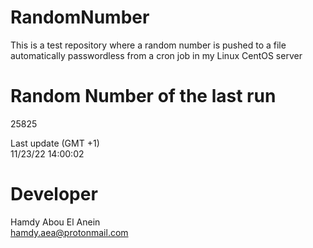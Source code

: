 # RandomNumber    
This is a test repository where a random number is pushed to a file automatically passwordless from a cron job in my Linux CentOS server    
# Random Number of the last run   
25825
      
Last update (GMT +1)    
11/23/22 14:00:02
# Developer    
Hamdy Abou El Anein   
hamdy.aea@protonmail.com
